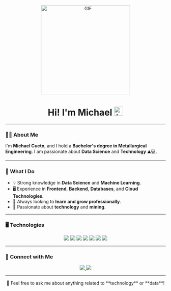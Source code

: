 <p align="center">
  <img alt="GIF" src="https://i.pinimg.com/originals/f9/57/6f/f9576fca9fc8ef79976a1d6327bbe9ae.gif" height="280" />
</p>

<h1 align="center">Hi! I'm Michael <img src="https://user-images.githubusercontent.com/1303154/88677602-1635ba80-d120-11ea-84d8-d263ba5fc3c0.gif" width="28px" alt="hi"></h1>

---

### 👨‍💻 About Me

I'm **Michael Cueto**, and I hold a **Bachelor's degree in Metallurgical Engineering**. I am passionate about **Data Science** and **Technology** ⛰️💻.

---

### 🌱 What I Do  

- 💡 Strong knowledge in **Data Science** and **Machine Learning**.  
- 🖥️ Experience in **Frontend**, **Backend**, **Databases**, and **Cloud Technologies**.  
- 🚀 Always looking to **learn and grow professionally**.  
- 🌱 Passionate about **technology** and **mining**.  

---

### 🖥️ Technologies  

<p align="center">
  <img src="https://img.shields.io/badge/java-%23ED8B00.svg?&style=for-the-badge&logo=openjdk&logoColor=white" />
  <img src="https://img.shields.io/badge/python-%233776AB.svg?&style=for-the-badge&logo=python&logoColor=white" />
  <img src="https://img.shields.io/badge/javascript-%23F7DF1E.svg?&style=for-the-badge&logo=javascript&logoColor=black" />
  <img src="https://img.shields.io/badge/react-%2361DAFB.svg?&style=for-the-badge&logo=react&logoColor=white" />
  <img src="https://img.shields.io/badge/node.js-%23339933.svg?&style=for-the-badge&logo=node.js&logoColor=white" />
  <img src="https://img.shields.io/badge/aws-%23232F3E.svg?&style=for-the-badge&logo=amazon-aws&logoColor=white" />
  <img src="https://img.shields.io/badge/docker-%230db7ed.svg?&style=for-the-badge&logo=docker&logoColor=white" />
</p>

---

### 🤝 Connect with Me  

<p align="center">
  <a href="https://www.linkedin.com/in/navodya-pasqual-11ba801b1/">
    <img src="https://img.shields.io/badge/linkedin-%230077B5.svg?&style=for-the-badge&logo=linkedin&logoColor=white" />
  </a>
  <a href="https://twitter.com/">
    <img src="https://img.shields.io/badge/twitter-%231DA1F2.svg?&style=for-the-badge&logo=twitter&logoColor=white" />
  </a>
</p>

---

<p align="center">
  🚀 Feel free to ask me about anything related to **technology** or **data**!
</p>
